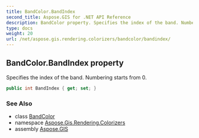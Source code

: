 ```yaml
---
title: BandColor.BandIndex
second_title: Aspose.GIS for .NET API Reference
description: BandColor property. Specifies the index of the band. Numbering starts from 0.
type: docs
weight: 20
url: /net/aspose.gis.rendering.colorizers/bandcolor/bandindex/
---
```

## BandColor.BandIndex property

Specifies the index of the band. Numbering starts from 0.

```csharp
public int BandIndex { get; set; }
```

### See Also

* class [BandColor](../)
* namespace [Aspose.Gis.Rendering.Colorizers](../../bandcolor/)
* assembly [Aspose.GIS](../../../)


